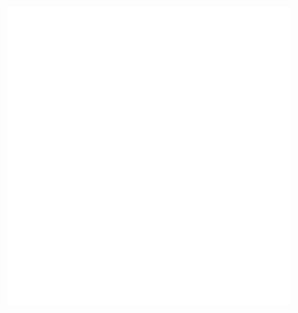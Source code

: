 <div align="center">
    <img src="https://github.com/nachoverdon/nachoverdon/blob/master/profile.svg" width="838" height="530"/>
</div>
